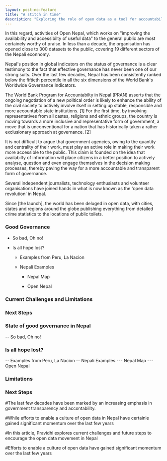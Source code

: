 ```yaml
---
layout: post-no-feature
title: "A stitch in time"
description: "Exploring the role of open data as a tool for accountability and transparency in the context of Nepal" 
---
```



In this regard, activities of Open Nepal, which  works on "improving the availability and accessibilty of useful data" to the general public are most certainely worthy of praise. In less than a decade, the organisation has opened close to 300 datasets to the public, covering 19 different sectors of the Nepali econnomy.


Nepal's position in global indicators on the status of governance is a clear testimony to the fact that effective governance has never been one of our strong suits. Over the last few decades, Nepal has been consistently ranked below the fiftieth percentile in all the six dimensions of the World Bank's Worldwide Governance Indicators.


The World Bank Program for Accountabilty in Nepal (PRAN) asserts that the ongoing negotiation of a new political order is likely to enhance the ability of the civil society to actively involve itself in setting up stable, responsible and more accountable state institutions. [1] For the first time, by involving representatives from all castes, religions and ethnic groups, the country is moving towards a more inclusive and representative form of government, a move that is unconventional for a nation that has historically taken a rather exclusionary approach at governance. [2]

It is not difficult to argue that government agencies, owing to the quantity and centrality of their work, must play an active role in making their work more accessible to the public. This claim is founded on the idea that availabilty of information will place citizens in a better position to actively analyse, question and even engage themselves in the decision making processes, thereby paving the way for a more accountable and transparent form of governance.

Several independent journalists, technology enthusiasts and volunteer organisations have joined hands in what is now known as the 'open data revolution' in Nepal. 

Since [the launch], the world has been deluged in open data, with cities, states and regions around the globe publishing everything from detailed crime statistics to the locations of public toilets.


### Good Governance

* So bad, Oh no!

* Is all hope lost?

	* Examples from Peru, La Nacion

	* Nepali Examples

		* Nepal Map

		* Open Nepal

### Current Challenges and Limitations

### Next Steps



### State of good governance in Nepal

-- So bad, Oh no!
### Is all hope lost?
-- Examples from Peru, La Nacion
-- Nepali Examples
--- Nepal Map
--- Open Nepal

### Limitations
### Next Steps



#The last few decades have been marked by an increasing emphasis in government transparency and accontability. 


#While efforts to enable a culture of open data in Nepal have certainle gained significant momentum over the last few years   

#In this article, Pravidhi explores current challenges and future steps to encourage the open data movement in Nepal

#Efforts to enable a culture of open data have gained significant momentum over the last few years


